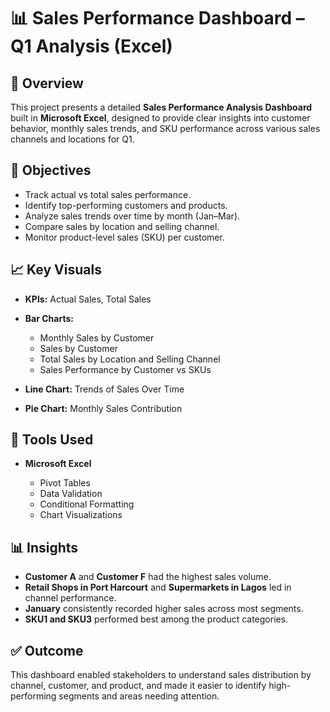 
# 📊 Sales Performance Dashboard – Q1 Analysis (Excel)

## 📝 Overview

This project presents a detailed **Sales Performance Analysis Dashboard** built in **Microsoft Excel**, designed to provide clear insights into customer behavior, monthly sales trends, and SKU performance across various sales channels and locations for Q1.

## 📌 Objectives

* Track actual vs total sales performance.
* Identify top-performing customers and products.
* Analyze sales trends over time by month (Jan–Mar).
* Compare sales by location and selling channel.
* Monitor product-level sales (SKU) per customer.

## 📈 Key Visuals

* **KPIs:** Actual Sales, Total Sales
* **Bar Charts:**

  * Monthly Sales by Customer
  * Sales by Customer
  * Total Sales by Location and Selling Channel
  * Sales Performance by Customer vs SKUs
* **Line Chart:** Trends of Sales Over Time
* **Pie Chart:** Monthly Sales Contribution

## 🔧 Tools Used

* **Microsoft Excel**

  * Pivot Tables
  * Data Validation
  * Conditional Formatting
  * Chart Visualizations

## 📊 Insights

* **Customer A** and **Customer F** had the highest sales volume.
* **Retail Shops in Port Harcourt** and **Supermarkets in Lagos** led in channel performance.
* **January** consistently recorded higher sales across most segments.
* **SKU1 and SKU3** performed best among the product categories.

## ✅ Outcome

This dashboard enabled stakeholders to understand sales distribution by channel, customer, and product, and made it easier to identify high-performing segments and areas needing attention.



